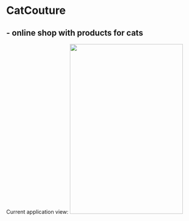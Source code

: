 # CatCouture 
## - online shop with products for cats

Сurrent application view:
<img src='https://github.com/TheJuliana/CatCouture/assets/62110361/6cc1a580-eaa8-42dc-93e8-bf56e3224dd7' width='300' height='450'></img>
